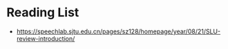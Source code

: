 # Reading List

+ https://speechlab.sjtu.edu.cn/pages/sz128/homepage/year/08/21/SLU-review-introduction/